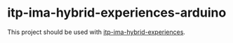 # itp-ima-hybrid-experiences-arduino
This project should be used with [itp-ima-hybrid-experiences](https://github.com/zhuodicai/itp-ima-hybrid-experiences).
